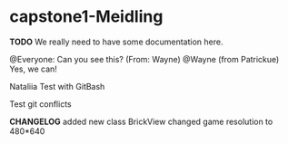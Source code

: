# capstone1-Meidling

**TODO** We really need to have some documentation here.

@Everyone: Can you see this? (From: Wayne)
@Wayne (from Patrickue) Yes, we can!

Nataliia Test with GitBash

Test git conflicts

**CHANGELOG**
added new class BrickView
changed game resolution to 480*640